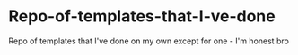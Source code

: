 # Repo-of-templates-that-I-ve-done
Repo of templates that I've done on my own except for one - I'm honest bro
